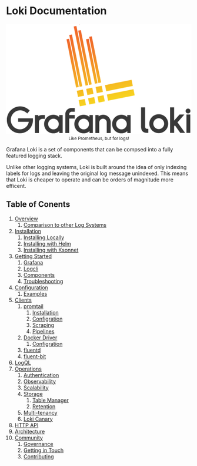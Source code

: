 # Loki Documentation

<p align="center"> <img src="logo_and_name.png" alt="Loki Logo"> <br>
  <small>Like Prometheus, but for logs!</small> </p>

Grafana Loki is a set of components that can be compsed into a fully featured
logging stack.

Unlike other logging systems, Loki is built around the idea of only indexing
labels for logs and leaving the original log message unindexed. This means
that Loki is cheaper to operate and can be orders of magnitude more efficent.

## Table of Conents

1. [Overview](overview/README.md)
    1. [Comparison to other Log Systems](overview/comparisons.md)
2. [Installation](installation/README.md)
    1. [Installing Locally](installation/local.md)
    2. [Installing with Helm](installation/helm.md)
    3. [Installing with Ksonnet](installation/ksonnet.md)
3. [Getting Started](getting-started/README.md)
    1. [Grafana](getting-started/grafana.md)
    2. [Logcli](getting-started/logcli.md)
    3. [Components](getting-started/components.md)
    4. [Troubleshooting](getting-started/troubleshooting.md)
4. [Configuration](configuration/README.md)
    1. [Examples](configuration/examples.md)
5. [Clients](clients/README.md)
    1. [promtail](clients/promtail/README.md)
        1. [Installation](clients/promtail/installation.md)
        2. [Configration](clients/promtail/configuration.md)
        3. [Scraping](clients/promtail/scraping.md)
        4. [Pipelines](clients/promtail/pipelines.md)
    2. [Docker Driver](clients/docker-driver/README.md)
        1. [Configration](clients/docker-driver/configuration.md)
    3. [fluentd](clients/fluentd.md)
    4. [fluent-bit](clients/fluent-bit.md)
6. [LogQL](logql.md)
7. [Operations](operations/README.md)
    1. [Authentication](operations/authentication.md)
    2. [Observability](operations/observability.md)
    3. [Scalability](operations/scalability.md)
    4. [Storage](operations/storage/README.md)
        1. [Table Manager](operations/storage/table-manager.md)
        2. [Retention](operations/storage/retention.md)
    5. [Multi-tenancy](operations/multi-tenancy.md)
    6. [Loki Canary](operations/loki-canary.md)
8. [HTTP API](api.md)
9. [Architecture](architecture.md)
10. [Community](community/README.md)
    1. [Governance](community/governance.md)
    2. [Getting in Touch](community/getting-in-touch.md)
    3. [Contributing](community/contributing.md)
